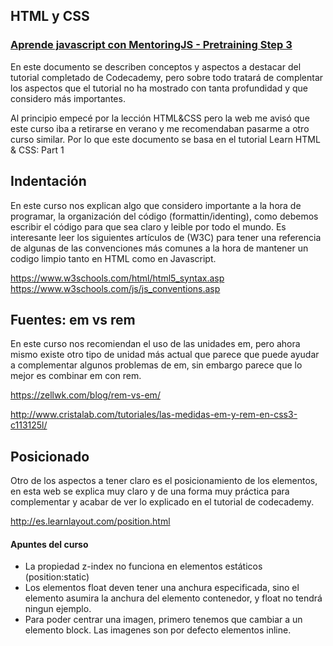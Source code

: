 ## HTML y CSS
### [Aprende javascript con MentoringJS - Pretraining Step 3](http://mentoringjs.com)


En este documento se describen conceptos y aspectos a destacar del tutorial completado de Codecademy, pero sobre todo tratará de complentar los aspectos que el tutorial no ha mostrado con tanta profundidad y que considero más importantes.

Al principio empecé por la lección HTML&CSS pero la web me avisó que este curso iba a retirarse en verano y me recomendaban pasarme a otro curso similar.
Por lo que este documento se basa en el tutorial Learn HTML & CSS: Part 1

## Indentación
En este curso nos explican algo que considero importante a la hora de programar, la organización del código (formattin/identing), como debemos escribir el código para que sea claro y leible por todo el mundo.
Es interesante leer los siguientes artículos de (W3C) para tener una referencia de algunas de las convenciones más comunes a la hora de mantener un codigo limpio tanto en HTML como en Javascript. 

https://www.w3schools.com/html/html5_syntax.asp
https://www.w3schools.com/js/js_conventions.asp

## Fuentes: em vs rem
En este curso nos recomiendan el uso de las unidades em, pero ahora mismo existe otro tipo de unidad más actual que parece que puede ayudar a complementar algunos problemas de em, sin embargo parece que lo mejor es combinar em con rem.

https://zellwk.com/blog/rem-vs-em/

http://www.cristalab.com/tutoriales/las-medidas-em-y-rem-en-css3-c113125l/

## Posicionado
Otro de los aspectos a tener claro es el posicionamiento de los elementos, en esta web se explica muy claro y de una forma muy práctica para complementar y acabar de ver lo explicado en el tutorial de codecademy.

http://es.learnlayout.com/position.html

#### Apuntes del curso

- La propiedad z-index no funciona en elementos estáticos (position:static)
- Los elementos float deven tener una anchura especificada, sino el elemento asumira la anchura del elemento contenedor, y float no tendrá ningun ejemplo.
- Para poder centrar una imagen, primero tenemos que cambiar a un elemento block. Las imagenes son por defecto elementos inline.
